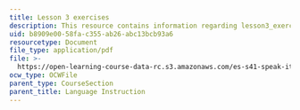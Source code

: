 ```yaml
---
title: Lesson 3 exercises
description: This resource contains information regarding lesson3_exercises.
uid: b8909e00-58fa-c355-ab26-abc13bcb93a6
resourcetype: Document
file_type: application/pdf
file: >-
  https://open-learning-course-data-rc.s3.amazonaws.com/es-s41-speak-italian-with-your-mouth-full-spring-2012/b8909e0058fac355ab26abc13bcb93a6_MITES_S41S12_Lesson3Exerci.pdf
ocw_type: OCWFile
parent_type: CourseSection
parent_title: Language Instruction
---
```


